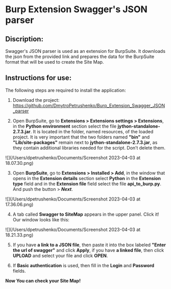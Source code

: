 # Burp Extension Swagger's JSON parser

## Discription:
Swagger's JSON parser is used as an extension for BurpSuite. It downloads the json from the provided link and prepares the data for the BurpSuite format that will be used to create the Site Map.

## Instructions for use:
The following steps are required to install the application:
1. Download the project: https://github.com/DmytroPetrushenko/Burp_Extension_Swagger_JSON_parser

2. Open BurpSuite, go to **Extensions > Extensions settings > Extensions**, in the **Python environment** section select the file **jython-standalone-2.7.3.jar**. It is located in the folder, named resources, of the loaded project. 
It is very important that the two folders named **"bin"** and **"Lib/site-packages"** remain next to **jython-standalone-2.7.3.jar**, as they contain additional libraries needed for the script. Don’t delete them.

![](/Users/dpetrushenko/Documents/Screenshot 2023-04-03 at 18.07.30.png)

3. Open **BurpSuite**, go to **Extensions > Installed > Add**, in the window that opens in the **Extension details** section select **Python** in the **Extension type** field and in the **Extension file** field select the file **api_to_burp.py**. And push the button > ***Next***.

![](/Users/dpetrushenko/Documents/Screenshot 2023-04-03 at 17.36.06.png)

4. A tab called **Swagger to SiteMap** appears in the upper panel. Click it! Our window looks like this:

![](/Users/dpetrushenko/Documents/Screenshot 2023-04-03 at 18.21.33.png)

5. If you have **a link to a JSON file**, then paste it into the box labeled **"Enter the url of swagger"** and click **Apply**, if you have **a linked file**, then click **UPLOAD** and select your file and click **OPEN**.

6. If **Basic authentication** is used, then fill in the **Login** and **Password** fields.

**Now You can check your Site Map!**
